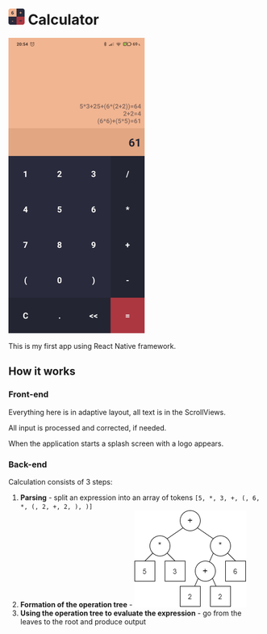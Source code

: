 # ![Logo](./ReadmeImages/Logo.png) Calculator

![App](./ReadmeImages/Calculator.jpg)

This is my first app using React Native framework.

## How it works

### Front-end
Everything here is in adaptive layout, all text is in the ScrollViews.

All input is processed and corrected, if needed.

When the application starts a splash screen with a logo appears.

### Back-end
Calculation consists of 3 steps:
1. **Parsing** - split an expression into an array of tokens `[5, *, 3, +, (, 6, *, (, 2, +, 2, ), )]`
2. **Formation of the operation tree** - ![OperationTree](./ReadmeImages/OperationTree.png)
3. **Using the operation tree to evaluate the expression** - go from the leaves to the root and produce output
